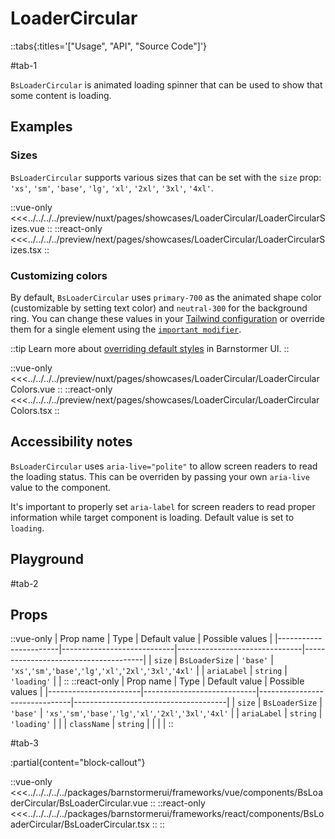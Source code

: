 # LoaderCircular

::tabs{:titles='["Usage", "API", "Source Code"]'}

#tab-1

`BsLoaderCircular` is animated loading spinner that can be used to show that some content is loading.

## Examples

### Sizes

`BsLoaderCircular` supports various sizes that can be set with the `size` prop: `'xs'`, `'sm'`, `'base'`, `'lg'`, `'xl'`, `'2xl'`, `'3xl'`, `'4xl'`.

<Showcase showcase-name="LoaderCircular/LoaderCircularSizes" style="min-height:320px">

::vue-only
<<<../../../../preview/nuxt/pages/showcases/LoaderCircular/LoaderCircularSizes.vue
::
::react-only
<<<../../../../preview/next/pages/showcases/LoaderCircular/LoaderCircularSizes.tsx
::

</Showcase>

### Customizing colors

By default, `BsLoaderCircular` uses `primary-700` as the animated shape color (customizable by setting text color) and `neutral-300` for the background ring. You can change these values in your [Tailwind configuration](https://tailwindcss.com/docs/configuration#theme) or override them for a single element using the [`important modifier`](https://tailwindcss.com/docs/configuration#important-modifier).

::tip
Learn more about [overriding default styles](/customization/overriding-default-styles) in Barnstormer UI.
::

<Showcase showcase-name="LoaderCircular/LoaderCircularColors">

::vue-only
<<<../../../../preview/nuxt/pages/showcases/LoaderCircular/LoaderCircularColors.vue
::
::react-only
<<<../../../../preview/next/pages/showcases/LoaderCircular/LoaderCircularColors.tsx
::

</Showcase>

## Accessibility notes

`BsLoaderCircular` uses `aria-live="polite"` to allow screen readers to read the loading status. This can be overriden by passing your own `aria-live` value to the component.

It's important to properly set `aria-label` for screen readers to read proper information while target component is loading. Default value is set to `loading`.


## Playground

<Generate style="height: 450px" />

#tab-2

## Props

::vue-only
| Prop name             | Type                       | Default value                 | Possible values                      |
|-----------------------|----------------------------|-------------------------------|--------------------------------------|
| `size`                |      `BsLoaderSize`        | `'base'`           | `'xs'`,`'sm'`,`'base'`,`'lg'`,`'xl'`,`'2xl'`,`'3xl'`,`'4xl'` |
| `ariaLabel`    |      `string`                | `'loading'`                     |                                      |
::
::react-only
| Prop name             | Type                       | Default value                 | Possible values                      |
|-----------------------|----------------------------|-------------------------------|--------------------------------------|
| `size`                |      `BsLoaderSize`        | `'base'`           | `'xs'`,`'sm'`,`'base'`,`'lg'`,`'xl'`,`'2xl'`,`'3xl'`,`'4xl'` |
| `ariaLabel`    |      `string`                | `'loading'`                     |                                      |
| `className`             |  `string`                    |               |                                  |            |
::

#tab-3

:partial{content="block-callout"}

::vue-only
<<<../../../../../packages/barnstormerui/frameworks/vue/components/BsLoaderCircular/BsLoaderCircular.vue
::
::react-only
<<<../../../../../packages/barnstormerui/frameworks/react/components/BsLoaderCircular/BsLoaderCircular.tsx
::
::
